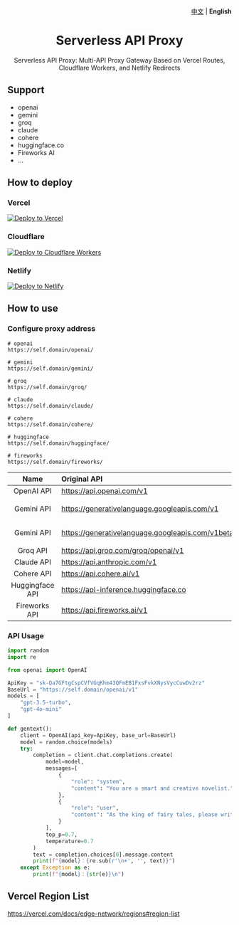 <div align="right">
   <a href="README_CN.md">中文</a> | <strong>English</strong>
</div>
<div align="center">
<h1>Serverless API Proxy</h1>
<p>Serverless API Proxy: Multi-API Proxy Gateway Based on Vercel Routes, Cloudflare Workers, and Netlify Redirects</p>
</div>

## Support

- openai
- gemini
- groq
- claude
- cohere
- huggingface.co
- Fireworks AI
- ...

## How to deploy

### Vercel

[![Deploy to Vercel](https://vercel.com/button)](https://vercel.com/new/clone?repository-url=https://github.com/lopins/serverless-api-proxy)

### Cloudflare

[![Deploy to Cloudflare Workers](https://deploy.workers.cloudflare.com/button)](https://deploy.workers.cloudflare.com/?url=https://github.com/lopins/serverless-api-proxy)

### Netlify

[![Deploy to Netlify](https://www.netlify.com/img/deploy/button.svg)](https://app.netlify.com/start/deploy?repository=https://github.com/lopins/serverless-api-proxy)

## How to use

### Configure proxy address

```
# openai
https://self.domain/openai/

# gemini
https://self.domain/gemini/

# groq
https://self.domain/groq/

# claude
https://self.domain/claude/

# cohere
https://self.domain/cohere/

# huggingface
https://self.domain/huggingface/

# fireworks
https://self.domain/fireworks/
```

| Name | Original API | Proxy API | Use Example |
| :---: | :--- | :--- | :--- |
| OpenAI API | <https://api.openai.com/v1> | `/openai/v1` | `/openai/v1/chat/completions` |
| Gemini API | <https://generativelanguage.googleapis.com/v1> | `/gemini/v1` | `/gemini/v1/models/gemini-pro:generateContent?key=AIzaSyBbBDDvGwJqKjsmE6CpNheqmzp30bz9saI` |
| Gemini API | <https://generativelanguage.googleapis.com/v1beta> | `/gemini/v1beta` | `/gemini/v1beta/models/gemini-pro:generateContent?key=AIzaSyBbBDDvGwJqKjsmE6CpNheqmzp30bz9saI` |
| Groq API | <https://api.groq.com/groq/openai/v1> | `/groq/openai/v1` | `/groq/openai/v1/chat/completions` |
| Claude API | <https://api.anthropic.com/v1> | `/claude/v1` | `/claude/v1/completions` |
| Cohere API | <https://api.cohere.ai/v1> | `/cohere/v1` | `/cohere/v1/chat/completions` |
| Huggingface API | <https://api-inference.huggingface.co> | `/huggingface` | `/huggingface/models/meta-llama/Llama-3.1-70B-Instruct/v1/chat/completions` |
| Fireworks API | <https://api.fireworks.ai/v1> | `/fireworks/v1` | `/fireworks/v1/chat/completions` |


### API Usage

``` python
import random
import re

from openai import OpenAI

ApiKey = "sk-Qa7GFtgCspCVfVGqKhm43QFmEB1FxsFvkXNysVycCuwDv2rz"
BaseUrl = "https://self.domain/openai/v1"
models = [
    "gpt-3.5-turbo",
    "gpt-4o-mini"
]

def gentext():
    client = OpenAI(api_key=ApiKey, base_url=BaseUrl)
    model = random.choice(models)
    try:
        completion = client.chat.completions.create(
            model=model,
            messages=[
                {
                    "role": "system",
                    "content": "You are a smart and creative novelist."
                },
                {
                    "role": "user",
                    "content": "As the king of fairy tales, please write a short fairy tale, the theme of the story is to always maintain a kind heart, to stimulate children's interest and imagination in learning, and to help children better understand and accept the truth and values contained in the story. Only the story content is output, and the title and others are not required."
                }
            ],
            top_p=0.7,
            temperature=0.7
        )
        text = completion.choices[0].message.content
        print(f"{model}：{re.sub(r'\n+', '', text)}")
    except Exception as e:
        print(f"{model}：{str(e)}\n")
```

## Vercel Region List

https://vercel.com/docs/edge-network/regions#region-list